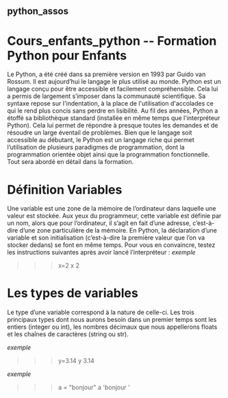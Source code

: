 ## python_assos
# Cours_enfants_python -- Formation Python pour Enfants

Le Python, a été créé dans sa première version en 1993 par Guido van Rossum. Il est aujourd’hui le langage le plus utilisé au monde.
Python est un langage conçu pour être accessible et facilement compréhensible. 
Cela lui a permis de largement s’imposer dans la communauté scientifique. 
Sa syntaxe repose sur l'indentation, à la place de l'utilisation d'accolades ce qui le rend plus concis sans perdre en lisibilité.
Au fil des années, Python a étoffé sa bibliothèque standard (installée en même temps que l'interpréteur Python). 
Cela lui permet de répondre à presque toutes les demandes et de résoudre un large éventail de problèmes.
Bien que le langage soit accessible au débutant, le Python est un langage riche qui permet l’utilisation de plusieurs paradigmes de programmation, 
dont la programmation orientée objet ainsi que la programmation fonctionnelle. Tout sera abordé en détail dans la formation.


# Définition Variables
Une variable est une zone de la mémoire de l’ordinateur dans laquelle une valeur est stockée. Aux yeux du programmeur, cette variable est définie par un nom, alors que pour l’ordinateur, il s’agit en fait d’une adresse, c’est-à-dire d’une zone particulière de la mémoire.
En Python, la déclaration d’une variable et son initialisation (c’est-à-dire la première valeur que l’on va stocker dedans) se font en même temps. Pour vous en convaincre, testez les instructions suivantes après avoir lancé l’interpréteur :
*exemple*
>>>x=2 
>>> x
2
# Les types de variables
Le type d’une variable correspond à la nature de celle-ci. Les trois principaux types dont nous aurons besoin dans un premier temps sont les entiers (integer ou int), les nombres décimaux que nous appellerons floats et les chaînes de caractères (string ou str).

*exemple*
>>> y=3.14
>>> y
3.14

*exemple*
>>> a = "bonjour"
>>> a
'bonjour '
